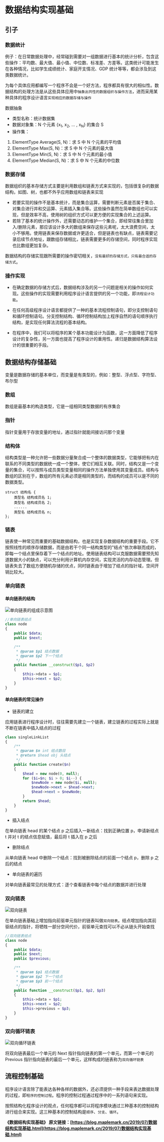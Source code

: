 # 数据结构实现基础

## 引子

### 数据统计

例子：在日常数据处理中，经常碰到需要对一组数据进行基本的统计分析，包含这些操作：平均数、最大值、最小值、中位数、标准差、方差等。这类统计可能发生在各种情况，比如学生成绩统计、家庭开支情况、GDP 统计等等，都会涉及到这类数据统计。

为每个具体应用都编写一个程序不会是一个好方法，程序都具有很大的相似性。数据结构的处理方法是从这些具体应用中`抽象出共性的数据组织与操作方法`，进而采用某种具体的程序设计语言`实现相应的数据存储与操作`

数据抽象

- 类型名称：统计数据集
- 数据对象集：N 个元素 {x<sub>1</sub>, x<sub>2</sub>, ... , x<sub>N</sub>} 的集合 S
- 操作集：
1. ElementType Average(S, N)：求 S 中 N 个元素的平均值
2. ElementType Max(S, N)：求 S 中 N 个元素的最大值
3. ElementType Min(S, N)：求 S 中 N 个元素的最小值
4. ElementType Median(S, N)：求 S 中 N 个元素的中位数

### 数据存储

数据组织的基本存储方式主要是利用数组和链表方式来实现的，包括很复杂的数据结构，如图、树，也都不外乎应用数组和链表来实现

- 若要实现的操作不是基本统计，而是集合运算，需要判断元素是否属于集合、对集合进行并和交运算、元素插入集合等。这些操作虽然在简单数组也可以实现，但是效率不高，使用树的组织方式可以更方便的实现集合的上述运算。
- 若除了基本的统计操作外，还需要动态的维护一个集合，即经常往集合里加入/删除元素，那应该设计多大的数组来保存这些元素呢，太大浪费空间，太小不够用。使用链表来保存数据或许更适合，但是链表也有缺点，链表需要记录后续节点地址，跟数组存储相比，链表需要更多的存储空间，同时程序实现也比数组更加复杂。

数据结构的存储实现跟所需要的操作密切相关，`没有最好的存储方式，只有最合适的存储方式`。

### 操作实现

- 在确定数据的存储方式后，数据结构涉及的另一个问题是相关的操作如何实现。这些操作的实现需要利用程序设计语言提供的另一个功能，即`流程设计功能`。

- 在任何高级程序设计语言都提供了一种的基本流程控制语句，即分支控制语句和循环控制语句。分支控制结构、循环控制结构加上程序自然的语句顺序执行结构，是实现任何算法流程的基本结构。

- 在程序中，我们可以将程序的某个基本功能设计为函数，这一方面降低了程序设计的复杂性，另一方面也提高了程序设计的重用性。递归是数据结构算法设计的很重要的手段。

## 数据结构存储基础

变量是数据存储的基本单位，而变量是有类型的，例如：整型、浮点型、字符型、布尔型

### 数组

数组是最基本的构造类型，它是一组相同类型数据的有序集合

### 指针

指针变量用于存放变量的地址，通过指针就能间接访问那个变量

### 结构体

结构类型是一种允许把一些数据分量聚合成一个整体的数据类型，它能够把有内在联系的不同类型的数据统一成一个整体，使它们相互关联。同时，结构又是一个变量的集合，可以按照与成员类型变量相同的操作方法单独使用其变量成员。结构与数组的区别在于，数组的所有元素必须是相同类型的，而结构的成员可以是不同的数据类型。

```text
struct 结构名 {
	类型名 结构成员名 1;
	类型名 结构成员名 2;
	......
	类型名 结构成员名 n;
};
```

### 链表

链表使一种常见而重要的基础数据结构，也是实现复杂数据结构的重要手段。它不按照线性的顺序存储数据，而是由若干个同一结构类型的"结点"依次串联而成的，即每一个结点里保存着下一个结点的地址。使用链表结构可以克服数据需要预先知道数据大小的缺点，可以充分利用计算机内存空间，实现灵活的内存动态管理。但链表失去了数组方便随机存储的优点，同时链表由于增加了结点的指针域，空间开销比较大。

### 单向链表

#### 单向链表的结构

![单向链表的组成示意图](https://gfblog.cn/images/github/gfphp/DSA-single-link.png)

```php
//单向链表结点
class node
{
	public $data;
	public $next;

	/**
	 * @param $p1 结点数据
	 * @param $p2 下一个结点
	 */
	public function __construct($p1, $p2)
	{
		$this->data = $p1;
		$this->next = $p2;
	}
}
```

#### 单向链表的常见操作

- 链表的建立

应用链表进行程序设计时，往往需要先建立一个链表，建立链表的过程实际上就是不断在链表中插入结点的过程

```php
class singleLinkList
{
	/**
	 * @param $n int 结点数目
	 * @return $head obj 头结点
	 */
	public function create($n)
	{
		$head = new node(0, null);
		for ($i=$n; $i > 0; $i--) { 
			$newNode = new node($i, null);
			$newNode->next = $head->next;
			$head->next = $newNode;
		}
		return $head;
	}
}
```

- 插入结点

在单向链表 head 的某个结点 p 之后插入一新结点：找到正确位置 p，申请新结点 t 并对 t 的结点信息赋值，最后将 t 插入在 p 之后

- 删除结点

从单向链表 head 中删除一个结点：找到被删除结点的前面一个结点 p，删除 p 之后的结点

- 单向链表的遍历

对单向链表最常见的处理方式：逐个查看链表中每个结点的数据并进行处理

### 双向链表

![双向链表](https://gfblog.cn/images/github/gfphp/DSA-double-link.png)

在单向链表基础上增加指向前驱单元指针的链表叫做`双向链表`。结点增加指向其前驱结点的指针，将牺牲一部分空间代价，前驱单元查找可以不必从链头开始查找

```php
//双向链表结点
class node
{
	public $data;
	public $next;
	public $previous;

	/**
	 * @param $p1 结点数据
	 * @param $p2 下一个结点
	 * @param $p3 前一个结点
	 */
	public function __construct($p1, $p2, $p3)
	{
		$this->data = $p1;
		$this->next = $p2;
		$this->previous = $p3;
	}
}
```

### 双向循环链表

![双向循环链表](https://gfblog.cn/images/github/gfphp/DSA-double-link2.png)

将双向链表最后一个单元的 Next 指针指向链表的第一个单元，而第一个单元的 Previous 指针指向链表的最后一个单元，这样构成的链表称为`双向循环链表`

## 流程控制基础

程序设计语言除了能表达各种各样的数据外，还必须提供一种手段来表达数据处理的过程，即`程序的控制过程`。程序的控制过程通过程序中的一系列语句来实现。

按照结构化程序设计的观点，任何程序都可以将程序模块通过三种基本的控制结构进行组合来实现。这三种基本的控制结构是`顺序`、`分支`、`循环`。

**《数据结构实现基础》 原文链接：[https://blog.maplemark.cn/2019/07/数据结构实现基础.html](https://blog.maplemark.cn/2019/07/数据结构实现基础.html)**